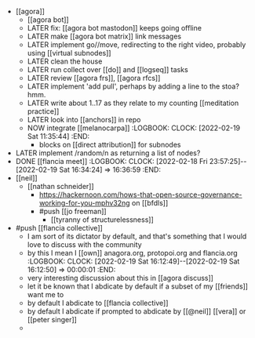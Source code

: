 - [[agora]]
	- [[agora bot]]
	- LATER fix: [[agora bot mastodon]] keeps going offline
	- LATER make [[agora bot matrix]] link messages
	- LATER implement go/<date>/move, redirecting to the right video, probably using [[virtual subnodes]]
	- LATER clean the house
	- LATER run collect over [[do]] and [[logseq]] tasks
	- LATER review [[agora frs]], [[agora rfcs]]
	- LATER implement 'add pull', perhaps by adding a line to the stoa? hmm.
	- LATER write about 1..17 as they relate to my counting [[meditation practice]]
	- LATER look into [[anchors]] in repo
	- NOW integrate [[melanocarpa]]
	  :LOGBOOK:
	  CLOCK: [2022-02-19 Sat 11:35:44]
	  :END:
		- blocks on [[direct attribution]] for subnodes
- LATER implement /random/n as returning a list of nodes?
- DONE [[flancia meet]]
  :LOGBOOK:
  CLOCK: [2022-02-18 Fri 23:57:25]--[2022-02-19 Sat 16:34:24] =>  16:36:59
  :END:
- [[neil]]
	- [[nathan schneider]]
		- https://hackernoon.com/hows-that-open-source-governance-working-for-you-mphv32ng on [[bfdls]]
		- #push [[jo freeman]]
			- [[tyranny of structurelessness]]
- #push [[flancia collective]]
	- I am sort of its dictator by default, and that's something that I would love to discuss with the community
	- by this I mean I [[own]] anagora.org, protopoi.org and flancia.org
	  :LOGBOOK:
	  CLOCK: [2022-02-19 Sat 16:12:49]--[2022-02-19 Sat 16:12:50] =>  00:00:01
	  :END:
	- very interesting discussion about this in [[agora discuss]]
	- let it be known that I abdicate by default if a subset of my [[friends]] want me to
	- by default I abdicate to [[flancia collective]]
	- by default I abdicate if prompted to abdicate by [[@neil]] [[vera]] or [[peter singer]]
	-